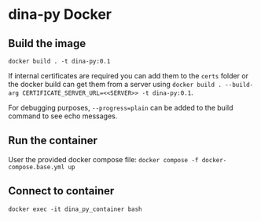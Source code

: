 # dina-py Docker

## Build the image

`docker build . -t dina-py:0.1`

If internal certificates are required you can add them to the `certs` folder or the docker build can get them from a server using `docker build . --build-arg CERTIFICATE_SERVER_URL=<<SERVER>> -t dina-py:0.1`.

For debugging purposes, `--progress=plain` can be added to the build command to see echo messages.


## Run the container

User the provided docker compose file: `docker compose -f docker-compose.base.yml up`

## Connect to container

`docker exec -it dina_py_container bash`
